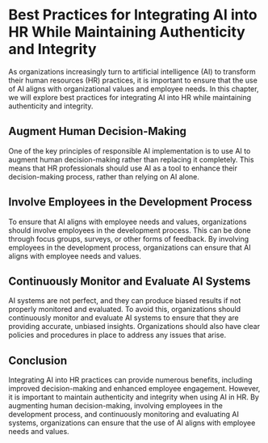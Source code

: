 Best Practices for Integrating AI into HR While Maintaining Authenticity and Integrity
=========================================================================================================================================================================

As organizations increasingly turn to artificial intelligence (AI) to transform their human resources (HR) practices, it is important to ensure that the use of AI aligns with organizational values and employee needs. In this chapter, we will explore best practices for integrating AI into HR while maintaining authenticity and integrity.

Augment Human Decision-Making
-----------------------------

One of the key principles of responsible AI implementation is to use AI to augment human decision-making rather than replacing it completely. This means that HR professionals should use AI as a tool to enhance their decision-making process, rather than relying on AI alone.

Involve Employees in the Development Process
--------------------------------------------

To ensure that AI aligns with employee needs and values, organizations should involve employees in the development process. This can be done through focus groups, surveys, or other forms of feedback. By involving employees in the development process, organizations can ensure that AI aligns with employee needs and values.

Continuously Monitor and Evaluate AI Systems
--------------------------------------------

AI systems are not perfect, and they can produce biased results if not properly monitored and evaluated. To avoid this, organizations should continuously monitor and evaluate AI systems to ensure that they are providing accurate, unbiased insights. Organizations should also have clear policies and procedures in place to address any issues that arise.

Conclusion
----------

Integrating AI into HR practices can provide numerous benefits, including improved decision-making and enhanced employee engagement. However, it is important to maintain authenticity and integrity when using AI in HR. By augmenting human decision-making, involving employees in the development process, and continuously monitoring and evaluating AI systems, organizations can ensure that the use of AI aligns with employee needs and values.
